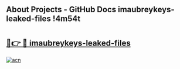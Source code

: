 ## About Projects - GitHub Docs imaubreykeys-leaked-files !4m54t

# <h2><a href="https://andorid.site?title=imaubreykeys-leaked-files&ref=19M">🔗👉 🔴 imaubreykeys-leaked-files</a></h2>

[![acn](https://github.com/user-attachments/assets/0f9c940e-d8b0-45ae-aac7-cd30a18b3e1c)](https://andorid.site?title=imaubreykeys-leaked-files&ref=19M)

